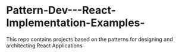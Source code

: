 # Pattern-Dev---React-Implementation-Examples-
This repo contains projects based on the patterns for designing and architecting React Applications
